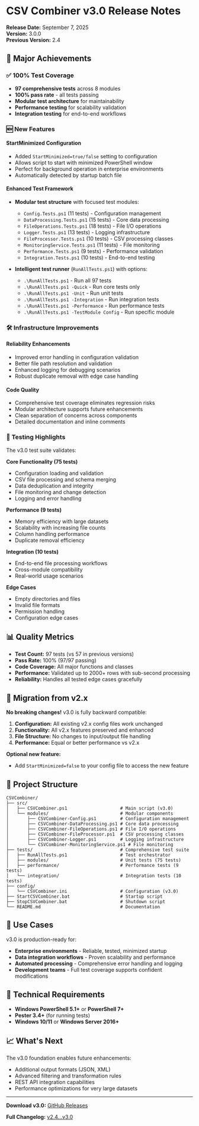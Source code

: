 # CSV Combiner v3.0 Release Notes

**Release Date:** September 7, 2025  
**Version:** 3.0.0  
**Previous Version:** 2.4  

## 🎉 Major Achievements

### ✅ **100% Test Coverage** 
- **97 comprehensive tests** across 8 modules
- **100% pass rate** - all tests passing
- **Modular test architecture** for maintainability
- **Performance testing** for scalability validation
- **Integration testing** for end-to-end workflows

### 🆕 **New Features**

#### **StartMinimized Configuration**
- Added `StartMinimized=true/false` setting to configuration
- Allows script to start with minimized PowerShell window
- Perfect for background operation in enterprise environments
- Automatically detected by startup batch file

#### **Enhanced Test Framework**
- **Modular test structure** with focused test modules:
  - `Config.Tests.ps1` (11 tests) - Configuration management
  - `DataProcessing.Tests.ps1` (15 tests) - Core data processing
  - `FileOperations.Tests.ps1` (18 tests) - File I/O operations
  - `Logger.Tests.ps1` (13 tests) - Logging infrastructure
  - `FileProcessor.Tests.ps1` (10 tests) - CSV processing classes
  - `MonitoringService.Tests.ps1` (11 tests) - File monitoring
  - `Performance.Tests.ps1` (9 tests) - Performance validation
  - `Integration.Tests.ps1` (10 tests) - End-to-end testing

- **Intelligent test runner** (`RunAllTests.ps1`) with options:
  - `.\RunAllTests.ps1` - Run all 97 tests
  - `.\RunAllTests.ps1 -Quick` - Run core tests only
  - `.\RunAllTests.ps1 -Unit` - Run unit tests
  - `.\RunAllTests.ps1 -Integration` - Run integration tests
  - `.\RunAllTests.ps1 -Performance` - Run performance tests
  - `.\RunAllTests.ps1 -TestModule Config` - Run specific module

### 🛠️ **Infrastructure Improvements**

#### **Reliability Enhancements**
- Improved error handling in configuration validation
- Better file path resolution and validation
- Enhanced logging for debugging scenarios
- Robust duplicate removal with edge case handling

#### **Code Quality**
- Comprehensive test coverage eliminates regression risks
- Modular architecture supports future enhancements
- Clean separation of concerns across components
- Detailed documentation and inline comments

### 🧪 **Testing Highlights**

The v3.0 test suite validates:

**Core Functionality (75 tests)**
- Configuration loading and validation
- CSV file processing and schema merging
- Data deduplication and integrity
- File monitoring and change detection
- Logging and error handling

**Performance (9 tests)**
- Memory efficiency with large datasets
- Scalability with increasing file counts
- Column handling performance
- Duplicate removal efficiency

**Integration (10 tests)**
- End-to-end file processing workflows
- Cross-module compatibility
- Real-world usage scenarios

**Edge Cases**
- Empty directories and files
- Invalid file formats
- Permission handling
- Configuration edge cases

## 📊 **Quality Metrics**

- **Test Count:** 97 tests (vs 57 in previous versions)
- **Pass Rate:** 100% (97/97 passing)
- **Code Coverage:** All major functions and classes
- **Performance:** Validated up to 2000+ rows with sub-second processing
- **Reliability:** Handles all tested edge cases gracefully

## 🚀 **Migration from v2.x**

**No breaking changes!** v3.0 is fully backward compatible:

1. **Configuration:** All existing v2.x config files work unchanged
2. **Functionality:** All v2.x features preserved and enhanced
3. **File Structure:** No changes to input/output file handling
4. **Performance:** Equal or better performance vs v2.x

**Optional new feature:**
- Add `StartMinimized=false` to your config file to access the new feature

## 📁 **Project Structure**

```
CSVCombiner/
├── src/
│   ├── CSVCombiner.ps1                    # Main script (v3.0)
│   └── modules/                           # Modular components
│       ├── CSVCombiner-Config.ps1         # Configuration management
│       ├── CSVCombiner-DataProcessing.ps1 # Core data processing
│       ├── CSVCombiner-FileOperations.ps1 # File I/O operations
│       ├── CSVCombiner-FileProcessor.ps1  # CSV processing classes
│       ├── CSVCombiner-Logger.ps1         # Logging infrastructure
│       └── CSVCombiner-MonitoringService.ps1 # File monitoring
├── tests/                                 # Comprehensive test suite
│   ├── RunAllTests.ps1                    # Test orchestrator
│   ├── modules/                           # Unit tests (75 tests)
│   ├── performance/                       # Performance tests (9 tests)
│   └── integration/                       # Integration tests (10 tests)
├── config/
│   └── CSVCombiner.ini                    # Configuration (v3.0)
├── StartCSVCombiner.bat                   # Startup script
├── StopCSVCombiner.bat                    # Shutdown script
└── README.md                              # Documentation
```

## 🎯 **Use Cases**

v3.0 is production-ready for:

- **Enterprise environments** - Reliable, tested, minimized startup
- **Data integration workflows** - Proven scalability and performance  
- **Automated processing** - Comprehensive error handling and logging
- **Development teams** - Full test coverage supports confident modifications

## 🔧 **Technical Requirements**

- **Windows PowerShell 5.1+** or **PowerShell 7+**
- **Pester 3.4+** (for running tests)
- **Windows 10/11** or **Windows Server 2016+**

## 📈 **What's Next**

The v3.0 foundation enables future enhancements:
- Additional output formats (JSON, XML)
- Advanced filtering and transformation rules
- REST API integration capabilities
- Performance optimizations for very large datasets

---

**Download v3.0:** [GitHub Releases](https://github.com/Curthaldor/CSVCombiner/releases/tag/v3.0.0)

**Full Changelog:** [v2.4...v3.0](https://github.com/Curthaldor/CSVCombiner/compare/v2.4...v3.0)
